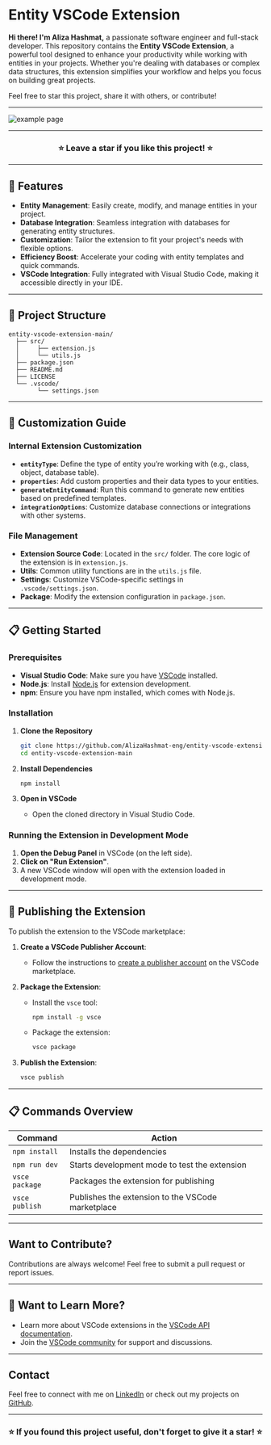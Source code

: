 # Entity VSCode Extension

**Hi there! I'm Aliza Hashmat,** a passionate software engineer and full-stack developer. This repository contains the **Entity VSCode Extension**, a powerful tool designed to enhance your productivity while working with entities in your projects. Whether you're dealing with databases or complex data structures, this extension simplifies your workflow and helps you focus on building great projects.

Feel free to star this project, share it with others, or contribute!

---

![example page](pageexample.png)

---

<h3 align="center">
 ⭐ Leave a star if you like this project! ⭐
</h3>

---

## 🚀 Features

- **Entity Management**: Easily create, modify, and manage entities in your project.
- **Database Integration**: Seamless integration with databases for generating entity structures.
- **Customization**: Tailor the extension to fit your project's needs with flexible options.
- **Efficiency Boost**: Accelerate your coding with entity templates and quick commands.
- **VSCode Integration**: Fully integrated with Visual Studio Code, making it accessible directly in your IDE.

---

## 📂 Project Structure

```text
entity-vscode-extension-main/
  ├── src/
  │     ├── extension.js
  │     └── utils.js
  ├── package.json
  ├── README.md
  ├── LICENSE
  └── .vscode/
        └── settings.json
```

---

## 📝 Customization Guide

### Internal Extension Customization

- **`entityType`**: Define the type of entity you’re working with (e.g., class, object, database table).
- **`properties`**: Add custom properties and their data types to your entities.
- **`generateEntityCommand`**: Run this command to generate new entities based on predefined templates.
- **`integrationOptions`**: Customize database connections or integrations with other systems.

### File Management

- **Extension Source Code**: Located in the `src/` folder. The core logic of the extension is in `extension.js`.
- **Utils**: Common utility functions are in the `utils.js` file.
- **Settings**: Customize VSCode-specific settings in `.vscode/settings.json`.
- **Package**: Modify the extension configuration in `package.json`.

---

## 📋 Getting Started

### Prerequisites

- **Visual Studio Code**: Make sure you have [VSCode](https://code.visualstudio.com/) installed.
- **Node.js**: Install [Node.js](https://nodejs.org/) for extension development.
- **npm**: Ensure you have npm installed, which comes with Node.js.

### Installation

1. **Clone the Repository**

    ```bash
    git clone https://github.com/AlizaHashmat-eng/entity-vscode-extension-main.git
    cd entity-vscode-extension-main
    ```

2. **Install Dependencies**

    ```bash
    npm install
    ```

3. **Open in VSCode**

    - Open the cloned directory in Visual Studio Code.

### Running the Extension in Development Mode

1. **Open the Debug Panel** in VSCode (on the left side).
2. **Click on "Run Extension"**.
3. A new VSCode window will open with the extension loaded in development mode.

---

## 🚀 Publishing the Extension

To publish the extension to the VSCode marketplace:

1. **Create a VSCode Publisher Account**:
   - Follow the instructions to [create a publisher account](https://code.visualstudio.com/api/working-with-extensions/publishing-extension) on the VSCode marketplace.

2. **Package the Extension**:
   - Install the `vsce` tool:
     ```bash
     npm install -g vsce
     ```
   - Package the extension:
     ```bash
     vsce package
     ```

3. **Publish the Extension**:
   ```bash
   vsce publish
   ```

---

## 📋 Commands Overview

| Command                       | Action                                                 |
|-------------------------------|--------------------------------------------------------|
| `npm install`                 | Installs the dependencies                              |
| `npm run dev`                 | Starts development mode to test the extension          |
| `vsce package`                | Packages the extension for publishing                  |
| `vsce publish`                | Publishes the extension to the VSCode marketplace      |

---

## Want to Contribute?

Contributions are always welcome! Feel free to submit a pull request or report issues.

---

## 👀 Want to Learn More?

- Learn more about VSCode extensions in the [VSCode API documentation](https://code.visualstudio.com/api).
- Join the [VSCode community](https://code.visualstudio.com/community) for support and discussions.

---

## Contact

Feel free to connect with me on [LinkedIn](https://www.linkedin.com/in/aliza-hashmat) or check out my projects on [GitHub](https://github.com/AlizaHashmat-eng).

---

### ⭐ If you found this project useful, don't forget to give it a star! ⭐

